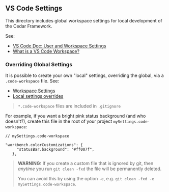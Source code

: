 ## VS Code Settings

This directory includes global workspace settings for local development of the Cedar Framework.

See:

- [VS Code Doc: User and Workspace Settings](https://code.visualstudio.com/docs/getstarted/settings)
- [What is a VS Code Workspace?](https://stackoverflow.com/questions/44629890/what-is-a-workspace-in-visual-studio-code)

### Overriding Global Settings

It is possible to create your own "local" settings, overriding the global, via a `.code-workspace` file. See:

- [Workspace Settings](https://code.visualstudio.com/docs/editor/multi-root-workspaces#_settings)
- [Local settings overrides](https://github.com/microsoft/vscode/issues/37519)

> `*.code-workspace` files are included in `.gitignore`

For example, if you want a bright pink status background (and who doesn't?), create this file in the root of your project `mySettings.code-workspace`:

```
// mySettings.code-workspace

"workbench.colorCustomizations": {
     "statusBar.background": "#ff007f",
   },

```

> **WARNING:** If you create a custom file that is ignored by git, then _anytime_ you run `git clean -fxd` the file will be permanently deleted.
>
> You can avoid this by using the option `-e`, e.g. `git clean -fxd -e mySettings.code-workspace`.
